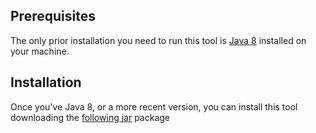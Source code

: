 ## Prerequisites
The only prior installation you need to run this tool is [Java 8](https://www.java.com/it/download/)
installed on your machine.

## Installation
Once you've Java 8, or a more recent version, you can install this tool downloading the
[following jar](../target/DD_Automatic_Charsheet_Compiler.jarD) package